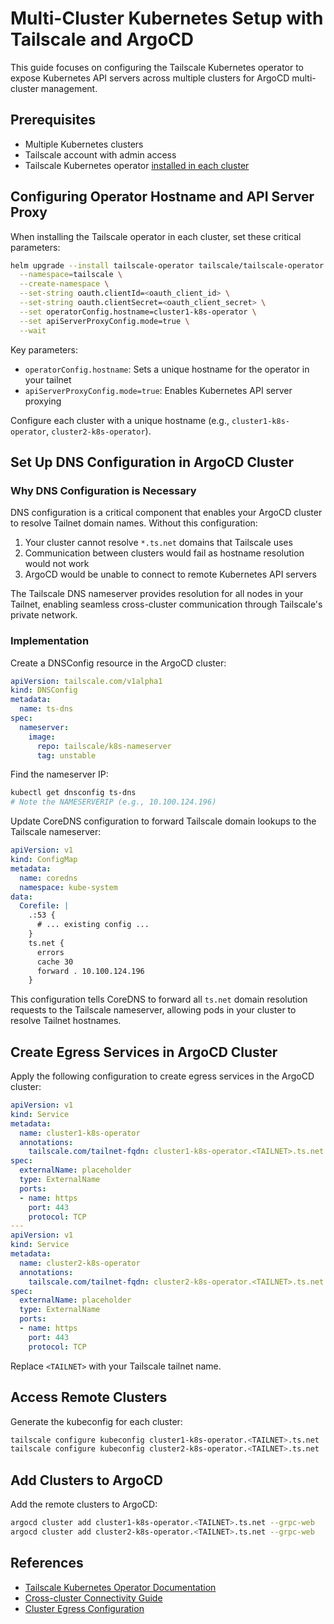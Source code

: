 # Multi-Cluster Kubernetes Setup with Tailscale and ArgoCD

This guide focuses on configuring the Tailscale Kubernetes operator to expose Kubernetes API servers across multiple clusters for ArgoCD multi-cluster management.

## Prerequisites

- Multiple Kubernetes clusters
- Tailscale account with admin access
- Tailscale Kubernetes operator [installed in each cluster](https://tailscale.com/kb/1185/kubernetes/)

## Configuring Operator Hostname and API Server Proxy

When installing the Tailscale operator in each cluster, set these critical parameters:

```bash
helm upgrade --install tailscale-operator tailscale/tailscale-operator \
  --namespace=tailscale \
  --create-namespace \
  --set-string oauth.clientId=<oauth_client_id> \
  --set-string oauth.clientSecret=<oauth_client_secret> \
  --set operatorConfig.hostname=cluster1-k8s-operator \
  --set apiServerProxyConfig.mode=true \
  --wait
```

Key parameters:
- `operatorConfig.hostname`: Sets a unique hostname for the operator in your tailnet
- `apiServerProxyConfig.mode=true`: Enables Kubernetes API server proxying

Configure each cluster with a unique hostname (e.g., `cluster1-k8s-operator`, `cluster2-k8s-operator`).

## Set Up DNS Configuration in ArgoCD Cluster

### Why DNS Configuration is Necessary

DNS configuration is a critical component that enables your ArgoCD cluster to resolve Tailnet domain names. Without this configuration:

1. Your cluster cannot resolve `*.ts.net` domains that Tailscale uses
2. Communication between clusters would fail as hostname resolution would not work
3. ArgoCD would be unable to connect to remote Kubernetes API servers

The Tailscale DNS nameserver provides resolution for all nodes in your Tailnet, enabling seamless cross-cluster communication through Tailscale's private network.

### Implementation

Create a DNSConfig resource in the ArgoCD cluster:

```yaml
apiVersion: tailscale.com/v1alpha1
kind: DNSConfig
metadata:
  name: ts-dns
spec:
  nameserver:
    image:
      repo: tailscale/k8s-nameserver
      tag: unstable
```

Find the nameserver IP:

```bash
kubectl get dnsconfig ts-dns
# Note the NAMESERVERIP (e.g., 10.100.124.196)
```

Update CoreDNS configuration to forward Tailscale domain lookups to the Tailscale nameserver:

```yaml
apiVersion: v1
kind: ConfigMap
metadata:
  name: coredns
  namespace: kube-system
data:
  Corefile: |
    .:53 {
      # ... existing config ...
    }
    ts.net {
      errors
      cache 30
      forward . 10.100.124.196
    }
```

This configuration tells CoreDNS to forward all `ts.net` domain resolution requests to the Tailscale nameserver, allowing pods in your cluster to resolve Tailnet hostnames.

## Create Egress Services in ArgoCD Cluster

Apply the following configuration to create egress services in the ArgoCD cluster:

```yaml
apiVersion: v1
kind: Service
metadata:
  name: cluster1-k8s-operator
  annotations:
    tailscale.com/tailnet-fqdn: cluster1-k8s-operator.<TAILNET>.ts.net
spec:
  externalName: placeholder
  type: ExternalName
  ports:
  - name: https
    port: 443
    protocol: TCP
---
apiVersion: v1
kind: Service
metadata:
  name: cluster2-k8s-operator
  annotations:
    tailscale.com/tailnet-fqdn: cluster2-k8s-operator.<TAILNET>.ts.net
spec:
  externalName: placeholder
  type: ExternalName
  ports:
  - name: https
    port: 443
    protocol: TCP
```

Replace `<TAILNET>` with your Tailscale tailnet name.

## Access Remote Clusters

Generate the kubeconfig for each cluster:

```bash
tailscale configure kubeconfig cluster1-k8s-operator.<TAILNET>.ts.net
tailscale configure kubeconfig cluster2-k8s-operator.<TAILNET>.ts.net
```

## Add Clusters to ArgoCD

Add the remote clusters to ArgoCD:

```bash
argocd cluster add cluster1-k8s-operator.<TAILNET>.ts.net --grpc-web
argocd cluster add cluster2-k8s-operator.<TAILNET>.ts.net --grpc-web
```

## References

- [Tailscale Kubernetes Operator Documentation](https://tailscale.com/kb/1185/kubernetes/)
- [Cross-cluster Connectivity Guide](https://tailscale.com/kb/1442/kubernetes-operator-cross-cluster)
- [Cluster Egress Configuration](https://tailscale.com/kb/1438/kubernetes-operator-cluster-egress)
